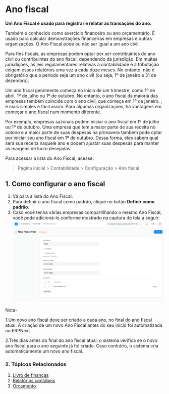 # Ano fiscal



**Um Ano Fiscal é usado para registrar e relatar as transações do ano.**


Também é conhecido como exercício financeiro ou ano orçamentário. É usado para calcular demonstrações financeiras em empresas e outras organizações. O Ano Fiscal pode ou não ser igual a um ano civil.


Para fins fiscais, as empresas podem optar por ser contribuintes do ano civil ou contribuintes do ano fiscal, dependendo da jurisdição. Em muitas jurisdições, as leis regulamentares relativas à contabilidade e à tributação exigem esses relatórios uma vez a cada doze meses. No entanto, não é obrigatório que o período seja um ano civil (ou seja, 1º de janeiro a 31 de dezembro).


Um ano fiscal geralmente começa no início de um trimestre, como 1º de abril, 1º de julho ou 1º de outubro. No entanto, o ano fiscal da maioria das empresas também coincide com o ano civil, que começa em 1º de janeiro. , é mais simples e fácil assim. Para algumas organizações, há vantagens em começar o ano fiscal num momento diferente.


Por exemplo, empresas sazonais podem iniciar o ano fiscal em 1º de julho ou 1º de outubro. Uma empresa que tem a maior parte de sua receita no outono e a maior parte de suas despesas na primavera também pode optar por iniciar seu ano fiscal em 1º de outubro. Dessa forma, eles sabem qual será sua receita naquele ano e podem ajustar suas despesas para manter as margens de lucro desejadas.


Para acessar a lista do Ano Fiscal, acesse:



> 
> Página inicial > Contabilidade > Configuração > Ano fiscal
> 
> 
> 


## 1. Como configurar o ano fiscal


1. Vá para a lista do Ano Fiscal.
2. Para definir o ano fiscal como padrão, clique no botão **Definir como padrão**.
3. Caso você tenha várias empresas compartilhando o mesmo Ano Fiscal, você pode adicioná-lo conforme mostrado na captura de tela a seguir: ![Ano Fiscal](/files/fiscal-year.png )


Nota-


1.Um novo ano fiscal deve ser criado a cada ano, no final do ano fiscal atual. A criação de um novo Ano Fiscal antes do seu início foi automatizada no ERPNext.


2.Três dias antes do final do ano fiscal atual, o sistema verifica se o novo ano fiscal para o ano seguinte já foi criado. Caso contrário, o sistema cria automaticamente um novo ano fiscal.


### 2. Tópicos Relacionados


1. [Livro de finanças](/docs/pt/accounts/finance-book)
2. [Relatórios contábeis](/docs/pt/accounts/accounting-reports)
3. [Orçamento](/docs/pt/accounts/budgeting)



